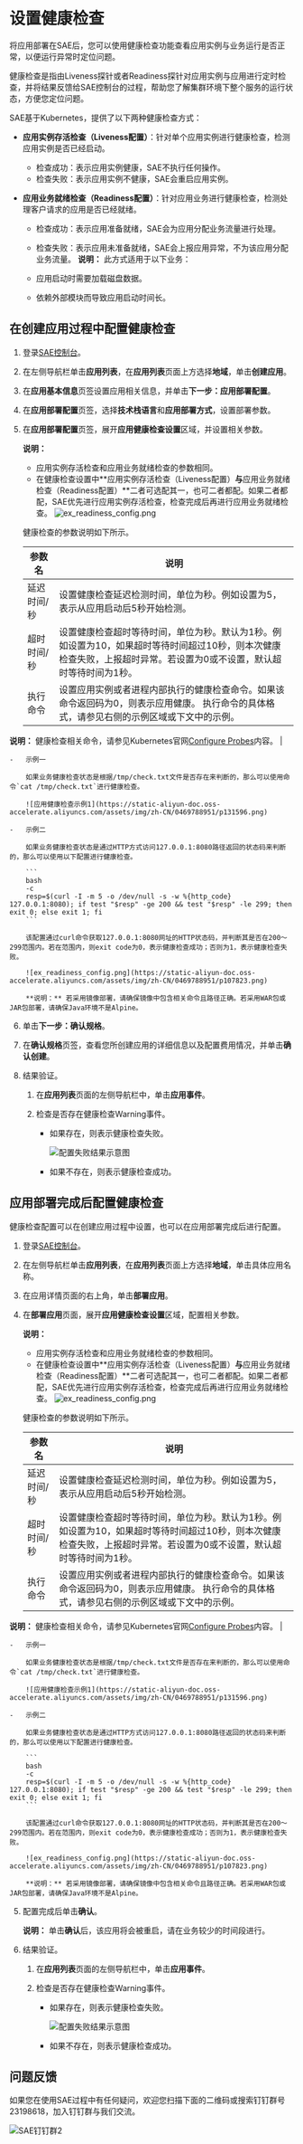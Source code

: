 # 设置健康检查

将应用部署在SAE后，您可以使用健康检查功能查看应用实例与业务运行是否正常，以便运行异常时定位问题。

健康检查是指由Liveness探针或者Readiness探针对应用实例与应用进行定时检查，并将结果反馈给SAE控制台的过程，帮助您了解集群环境下整个服务的运行状态，方便您定位问题。

SAE基于Kubernetes，提供了以下两种健康检查方式：

-   **应用实例存活检查（Liveness配置）**：针对单个应用实例进行健康检查，检测应用实例是否已经启动。
    -   检查成功：表示应用实例健康，SAE不执行任何操作。
    -   检查失败：表示应用实例不健康，SAE会重启应用实例。
-   **应用业务就绪检查（Readiness配置）**：针对应用业务进行健康检查，检测处理客户请求的应用是否已经就绪。

    -   检查成功：表示应用准备就绪，SAE会为应用分配业务流量进行处理。
    -   检查失败：表示应用未准备就绪，SAE会上报应用异常，不为该应用分配业务流量。
    **说明：** 此方式适用于以下业务：

    -   应用启动时需要加载磁盘数据。
    -   依赖外部模块而导致应用启动时间长。

## 在创建应用过程中配置健康检查

1.  登录[SAE控制台](https://sae.console.aliyun.com)。

2.  在左侧导航栏单击**应用列表**，在**应用列表**页面上方选择**地域**，单击**创建应用**。

3.  在**应用基本信息**页签设置应用相关信息，并单击**下一步：应用部署配置**。

4.  在**应用部署配置**页签，选择**技术栈语言**和**应用部署方式**，设置部署参数。

5.  在**应用部署配置**页签，展开**应用健康检查设置**区域，并设置相关参数。

    **说明：**

    -   应用实例存活检查和应用业务就绪检查的参数相同。
    -   在健康检查设置中**应用实例存活检查（Liveness配置）**与**应用业务就绪检查（Readiness配置）**二者可选配其一，也可二者都配。如果二者都配，SAE优先进行应用实例存活检查，检查完成后再进行应用业务就绪检查。
    ![ex_readiness_config.png ](https://static-aliyun-doc.oss-accelerate.aliyuncs.com/assets/img/zh-CN/0469788951/p107823.png)

    健康检查的参数说明如下所示。

    |参数名|说明|
    |---|--|
    |延迟时间/秒|设置健康检查延迟检测时间，单位为秒。例如设置为5，表示从应用启动后5秒开始检测。|
    |超时时间/秒|设置健康检查超时等待时间，单位为秒。默认为1秒。例如设置为10，如果超时等待时间超过10秒，则本次健康检查失败，上报超时异常。若设置为0或不设置，默认超时等待时间为1秒。|
    |执行命令|设置应用实例或者进程内部执行的健康检查命令。如果该命令返回码为0，则表示应用健康。 执行命令的具体格式，请参见右侧的示例区域或下文中的示例。

**说明：** 健康检查相关命令，请参见Kubernetes官网[Configure Probes](https://kubernetes.io/docs/tasks/configure-pod-container/configure-liveness-readiness-startup-probes/#configure-probes)内容。 |

    -   示例一

        如果业务健康检查状态是根据/tmp/check.txt文件是否存在来判断的，那么可以使用命令`cat /tmp/check.txt`进行健康检查。

        ![应用健康检查示例1](https://static-aliyun-doc.oss-accelerate.aliyuncs.com/assets/img/zh-CN/0469788951/p131596.png)

    -   示例二

        如果业务健康检查状态是通过HTTP方式访问127.0.0.1:8080路径返回的状态码来判断的，那么可以使用以下配置进行健康检查。

        ```
        bash
        -c 
        resp=$(curl -I -m 5 -o /dev/null -s -w %{http_code} 127.0.0.1:8080); if test "$resp" -ge 200 && test "$resp" -le 299; then exit 0; else exit 1; fi
        ```

        该配置通过curl命令获取127.0.0.1:8080网址的HTTP状态码，并判断其是否在200～299范围内。若在范围内，则exit code为0，表示健康检查成功；否则为1，表示健康检查失败。

        ![ex_readiness_config.png](https://static-aliyun-doc.oss-accelerate.aliyuncs.com/assets/img/zh-CN/0469788951/p107823.png)

        **说明：** 若采用镜像部署，请确保镜像中包含相关命令且路径正确。若采用WAR包或JAR包部署，请确保Java环境不是Alpine。

6.  单击**下一步：确认规格**。

7.  在**确认规格**页签，查看您所创建应用的详细信息以及配置费用情况，并单击**确认创建**。

8.  结果验证。

    1.  在**应用列表**页面的左侧导航栏中，单击**应用事件**。

    2.  检查是否存在健康检查Warning事件。

        -   如果存在，则表示健康检查失败。

            ![配置失败结果示意图](https://static-aliyun-doc.oss-accelerate.aliyuncs.com/assets/img/zh-CN/0469788951/p71411.png)

        -   如果不存在，则表示健康检查成功。

## 应用部署完成后配置健康检查

健康检查配置可以在创建应用过程中设置，也可以在应用部署完成后进行配置。

1.  登录[SAE控制台](https://sae.console.aliyun.com)。

2.  在左侧导航栏单击**应用列表**，在**应用列表**页面上方选择**地域**，单击具体应用名称。

3.  在应用详情页面的右上角，单击**部署应用**。

4.  在**部署应用**页面，展开**应用健康检查设置**区域，配置相关参数。

    **说明：**

    -   应用实例存活检查和应用业务就绪检查的参数相同。
    -   在健康检查设置中**应用实例存活检查（Liveness配置）**与**应用业务就绪检查（Readiness配置）**二者可选配其一，也可二者都配。如果二者都配，SAE优先进行应用实例存活检查，检查完成后再进行应用业务就绪检查。
    ![ex_readiness_config.png ](https://static-aliyun-doc.oss-accelerate.aliyuncs.com/assets/img/zh-CN/0469788951/p107823.png)

    健康检查的参数说明如下所示。

    |参数名|说明|
    |---|--|
    |延迟时间/秒|设置健康检查延迟检测时间，单位为秒。例如设置为5，表示从应用启动后5秒开始检测。|
    |超时时间/秒|设置健康检查超时等待时间，单位为秒。默认为1秒。例如设置为10，如果超时等待时间超过10秒，则本次健康检查失败，上报超时异常。若设置为0或不设置，默认超时等待时间为1秒。|
    |执行命令|设置应用实例或者进程内部执行的健康检查命令。如果该命令返回码为0，则表示应用健康。 执行命令的具体格式，请参见右侧的示例区域或下文中的示例。

**说明：** 健康检查相关命令，请参见Kubernetes官网[Configure Probes](https://kubernetes.io/docs/tasks/configure-pod-container/configure-liveness-readiness-startup-probes/#configure-probes)内容。 |

    -   示例一

        如果业务健康检查状态是根据/tmp/check.txt文件是否存在来判断的，那么可以使用命令`cat /tmp/check.txt`进行健康检查。

        ![应用健康检查示例1](https://static-aliyun-doc.oss-accelerate.aliyuncs.com/assets/img/zh-CN/0469788951/p131596.png)

    -   示例二

        如果业务健康检查状态是通过HTTP方式访问127.0.0.1:8080路径返回的状态码来判断的，那么可以使用以下配置进行健康检查。

        ```
        bash
        -c 
        resp=$(curl -I -m 5 -o /dev/null -s -w %{http_code} 127.0.0.1:8080); if test "$resp" -ge 200 && test "$resp" -le 299; then exit 0; else exit 1; fi
        ```

        该配置通过curl命令获取127.0.0.1:8080网址的HTTP状态码，并判断其是否在200～299范围内。若在范围内，则exit code为0，表示健康检查成功；否则为1，表示健康检查失败。

        ![ex_readiness_config.png](https://static-aliyun-doc.oss-accelerate.aliyuncs.com/assets/img/zh-CN/0469788951/p107823.png)

        **说明：** 若采用镜像部署，请确保镜像中包含相关命令且路径正确。若采用WAR包或JAR包部署，请确保Java环境不是Alpine。

5.  配置完成后单击**确认**。

    **说明：** 单击**确认**后，该应用将会被重启，请在业务较少的时间段进行。

6.  结果验证。

    1.  在**应用列表**页面的左侧导航栏中，单击**应用事件**。

    2.  检查是否存在健康检查Warning事件。

        -   如果存在，则表示健康检查失败。

            ![配置失败结果示意图](https://static-aliyun-doc.oss-accelerate.aliyuncs.com/assets/img/zh-CN/0469788951/p71411.png)

        -   如果不存在，则表示健康检查成功。

## 问题反馈

如果您在使用SAE过程中有任何疑问，欢迎您扫描下面的二维码或搜索钉钉群号23198618，加入钉钉群与我们交流。

![SAE钉钉群2](https://static-aliyun-doc.oss-accelerate.aliyuncs.com/assets/img/zh-CN/1176199061/p72048.png)

